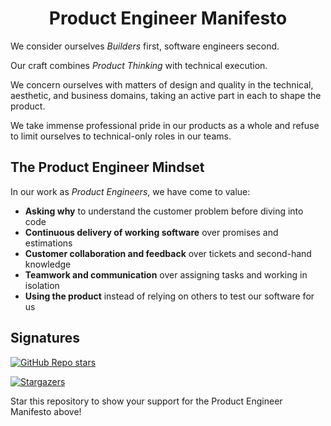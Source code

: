 <div align="center">
<h1>Product Engineer Manifesto</h1>
</div>

We consider ourselves *Builders* first, software engineers second.

Our craft combines *Product Thinking* with technical execution.

We concern ourselves with matters of design and quality in the technical,
aesthetic, and business domains, taking an active part in each to shape the
product.

We take immense professional pride in our products as a whole and refuse to
limit ourselves to technical-only roles in our teams.

## The Product Engineer Mindset

In our work as *Product Engineers*, we have come to value:

- **Asking why** to understand the customer problem before diving into code
- **Continuous delivery of working software** over promises and estimations
- **Customer collaboration and feedback** over tickets and second-hand knowledge
- **Teamwork and communication** over assigning tasks and working in isolation
- **Using the product** instead of relying on others to test our software for us

## Signatures

[![GitHub Repo stars](https://img.shields.io/github/stars/anttiviljami/product-engineer-manifesto?style=social)](https://github.com/anttiviljami/product-engineer-manifesto/stargazers)

[![Stargazers](https://reporoster.com/stars/anttiviljami/product-engineer-manifesto)](https://github.com/anttiviljami/product-engineer-manifesto/stargazers)

Star this repository to show your support for the Product Engineer Manifesto above!

